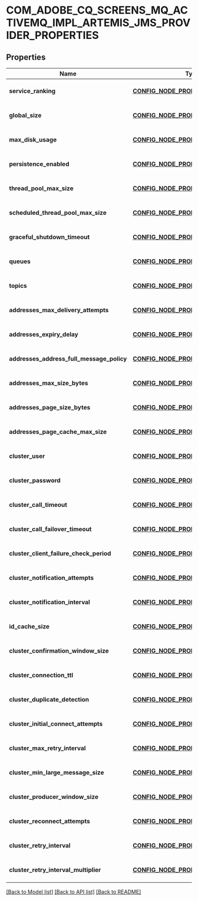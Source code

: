 # COM_ADOBE_CQ_SCREENS_MQ_ACTIVEMQ_IMPL_ARTEMIS_JMS_PROVIDER_PROPERTIES

## Properties
Name | Type | Description | Notes
------------ | ------------- | ------------- | -------------
**service_ranking** | [**CONFIG_NODE_PROPERTY_INTEGER**](configNodePropertyInteger.md) |  | [optional] [default to null]
**global_size** | [**CONFIG_NODE_PROPERTY_INTEGER**](configNodePropertyInteger.md) |  | [optional] [default to null]
**max_disk_usage** | [**CONFIG_NODE_PROPERTY_INTEGER**](configNodePropertyInteger.md) |  | [optional] [default to null]
**persistence_enabled** | [**CONFIG_NODE_PROPERTY_BOOLEAN**](configNodePropertyBoolean.md) |  | [optional] [default to null]
**thread_pool_max_size** | [**CONFIG_NODE_PROPERTY_INTEGER**](configNodePropertyInteger.md) |  | [optional] [default to null]
**scheduled_thread_pool_max_size** | [**CONFIG_NODE_PROPERTY_INTEGER**](configNodePropertyInteger.md) |  | [optional] [default to null]
**graceful_shutdown_timeout** | [**CONFIG_NODE_PROPERTY_INTEGER**](configNodePropertyInteger.md) |  | [optional] [default to null]
**queues** | [**CONFIG_NODE_PROPERTY_ARRAY**](configNodePropertyArray.md) |  | [optional] [default to null]
**topics** | [**CONFIG_NODE_PROPERTY_ARRAY**](configNodePropertyArray.md) |  | [optional] [default to null]
**addresses_max_delivery_attempts** | [**CONFIG_NODE_PROPERTY_INTEGER**](configNodePropertyInteger.md) |  | [optional] [default to null]
**addresses_expiry_delay** | [**CONFIG_NODE_PROPERTY_INTEGER**](configNodePropertyInteger.md) |  | [optional] [default to null]
**addresses_address_full_message_policy** | [**CONFIG_NODE_PROPERTY_DROP_DOWN**](configNodePropertyDropDown.md) |  | [optional] [default to null]
**addresses_max_size_bytes** | [**CONFIG_NODE_PROPERTY_INTEGER**](configNodePropertyInteger.md) |  | [optional] [default to null]
**addresses_page_size_bytes** | [**CONFIG_NODE_PROPERTY_INTEGER**](configNodePropertyInteger.md) |  | [optional] [default to null]
**addresses_page_cache_max_size** | [**CONFIG_NODE_PROPERTY_INTEGER**](configNodePropertyInteger.md) |  | [optional] [default to null]
**cluster_user** | [**CONFIG_NODE_PROPERTY_STRING**](configNodePropertyString.md) |  | [optional] [default to null]
**cluster_password** | [**CONFIG_NODE_PROPERTY_STRING**](configNodePropertyString.md) |  | [optional] [default to null]
**cluster_call_timeout** | [**CONFIG_NODE_PROPERTY_INTEGER**](configNodePropertyInteger.md) |  | [optional] [default to null]
**cluster_call_failover_timeout** | [**CONFIG_NODE_PROPERTY_INTEGER**](configNodePropertyInteger.md) |  | [optional] [default to null]
**cluster_client_failure_check_period** | [**CONFIG_NODE_PROPERTY_INTEGER**](configNodePropertyInteger.md) |  | [optional] [default to null]
**cluster_notification_attempts** | [**CONFIG_NODE_PROPERTY_INTEGER**](configNodePropertyInteger.md) |  | [optional] [default to null]
**cluster_notification_interval** | [**CONFIG_NODE_PROPERTY_INTEGER**](configNodePropertyInteger.md) |  | [optional] [default to null]
**id_cache_size** | [**CONFIG_NODE_PROPERTY_INTEGER**](configNodePropertyInteger.md) |  | [optional] [default to null]
**cluster_confirmation_window_size** | [**CONFIG_NODE_PROPERTY_INTEGER**](configNodePropertyInteger.md) |  | [optional] [default to null]
**cluster_connection_ttl** | [**CONFIG_NODE_PROPERTY_INTEGER**](configNodePropertyInteger.md) |  | [optional] [default to null]
**cluster_duplicate_detection** | [**CONFIG_NODE_PROPERTY_BOOLEAN**](configNodePropertyBoolean.md) |  | [optional] [default to null]
**cluster_initial_connect_attempts** | [**CONFIG_NODE_PROPERTY_INTEGER**](configNodePropertyInteger.md) |  | [optional] [default to null]
**cluster_max_retry_interval** | [**CONFIG_NODE_PROPERTY_INTEGER**](configNodePropertyInteger.md) |  | [optional] [default to null]
**cluster_min_large_message_size** | [**CONFIG_NODE_PROPERTY_INTEGER**](configNodePropertyInteger.md) |  | [optional] [default to null]
**cluster_producer_window_size** | [**CONFIG_NODE_PROPERTY_INTEGER**](configNodePropertyInteger.md) |  | [optional] [default to null]
**cluster_reconnect_attempts** | [**CONFIG_NODE_PROPERTY_INTEGER**](configNodePropertyInteger.md) |  | [optional] [default to null]
**cluster_retry_interval** | [**CONFIG_NODE_PROPERTY_INTEGER**](configNodePropertyInteger.md) |  | [optional] [default to null]
**cluster_retry_interval_multiplier** | [**CONFIG_NODE_PROPERTY_FLOAT**](configNodePropertyFloat.md) |  | [optional] [default to null]

[[Back to Model list]](../README.md#documentation-for-models) [[Back to API list]](../README.md#documentation-for-api-endpoints) [[Back to README]](../README.md)


